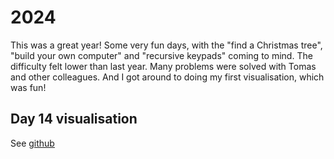 # 2024

This was a great year! Some very fun days, with the "find a Christmas tree", "build your own computer" and "recursive keypads" coming to mind.
The difficulty felt lower than last year. Many problems were solved with Tomas and other colleagues.
And I got around to doing my first visualisation, which was fun!

## Day 14 visualisation

See [github](https://github.com/gulllberg/advent-of-code-visualisations)
